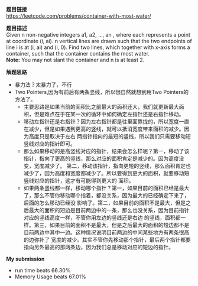 **题目链接**  
https://leetcode.com/problems/container-with-most-water/  

**题目描述**  
Given n non-negative integers a1, a2, ..., an , where each represents a point at coordinate (i, ai). n vertical lines are drawn 
such that the two endpoints of line i is at (i, ai) and (i, 0). Find two lines, which together with x-axis forms a container, such 
that the container contains the most water.  
**Note:** You may not slant the container and n is at least 2.

**解题思路**  
* 暴力法？太暴力了，不行
* Two Pointers,因为有前后有两条竖线，所以很自然就想到用Two Pointers的方法了。
  * 主要思路是如果当前的面积比之前最大的面积还大，我们就更新最大面积，但是难点在于在某一次的循环中如何确定左指针还是右指针移动。
  * 移动左指针还是右指针？因为左右指针都是往里面靠拢的，所以宽度一直在减少，但是如果遇到更高的竖线，就可以抵消宽度带来面积的减少。因为高度只是取决于左右
  两指针指向的最短的竖线，所以我们只需要移动短竖线对应的指针即可。
  * 那么如果移动的是高竖线对应的指针，结果会怎么样呢？第一，移动了该指针，指向了更高的竖线，那么对应的面积肯定是减少的。因为高度没变，宽度减少了。
  第二，移动该指针，指向更短的竖线，那么面积肯定也减少了，因为高度和宽度都减少了。所以要得到更大的面积，就要移动短竖线对应的指针，这才有可能得到更大的
  面积。
  * 如果两条竖线都一样，移动哪个指针？第一，如果目前的面积已经是最大了，那么不管你移动哪个指着，都没关系，因为最大的已经确定下来了，后面的怎么移动已经没
  影响了。第二，如果目前的面积不是最大，但是之后最大的面积的短边是目前两边中的一条，那么也没关系，因为目前指针对应的竖线高度一样，不管你用左边的竖线还是右边
  的竖线，面积都一样。第三，如果目前的面积不是最大，但是之后最大的面积的短边都不是目前两边中其中一边。这种情况说明目前两边的中间某些地方有两条很高的边弥补了
  宽度的减少。其实不管你先移动那个指针，最后两个指针都要指向另外最高的那两条边，因为我们总是移动对应的短边的指针。
  
 **My submission**  
 * run time beats 66.30%
 * Memory Usage beats 67.01%
